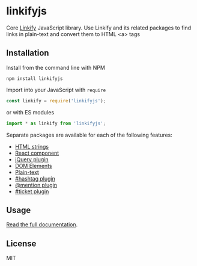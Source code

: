 linkifyjs
===

Core [Linkify](https://linkify.js.org/) JavaScript library. Use Linkify and its
related packages to find links in plain-text and convert them to HTML &lt;a&gt; tags


## Installation

Install from the command line with NPM

```
npm install linkifyjs
```

Import into your JavaScript with `require`
```js
const linkify = require('linkifyjs');
```
or with ES modules

```js
import * as linkify from 'linkifyjs';
```

Separate packages are available for each of the following features:
- [HTML strings](https://github.com/Hypercontext/linkifyjs/tree/main/packages/linkify-html)
- [React component](https://github.com/Hypercontext/linkifyjs/tree/main/packages/linkify-react)
- [jQuery plugin](https://github.com/Hypercontext/linkifyjs/tree/main/packages/linkify-jquery)
- [DOM Elements](https://github.com/Hypercontext/linkifyjs/tree/main/packages/linkify-element)
- [Plain-text](https://github.com/Hypercontext/linkifyjs/tree/main/packages/linkify-string)
- [#hashtag plugin](https://github.com/Hypercontext/linkifyjs/tree/main/packages/linkify-plugin-hashtag)
- [@mention plugin](https://github.com/Hypercontext/linkifyjs/tree/main/packages/linkify-plugin-mention)
- [#ticket plugin](https://github.com/Hypercontext/linkifyjs/tree/main/packages/linkify-plugin-ticket)

## Usage

[Read the full documentation](https://linkify.js.org/docs/linkifyjs.html).

## License

MIT
